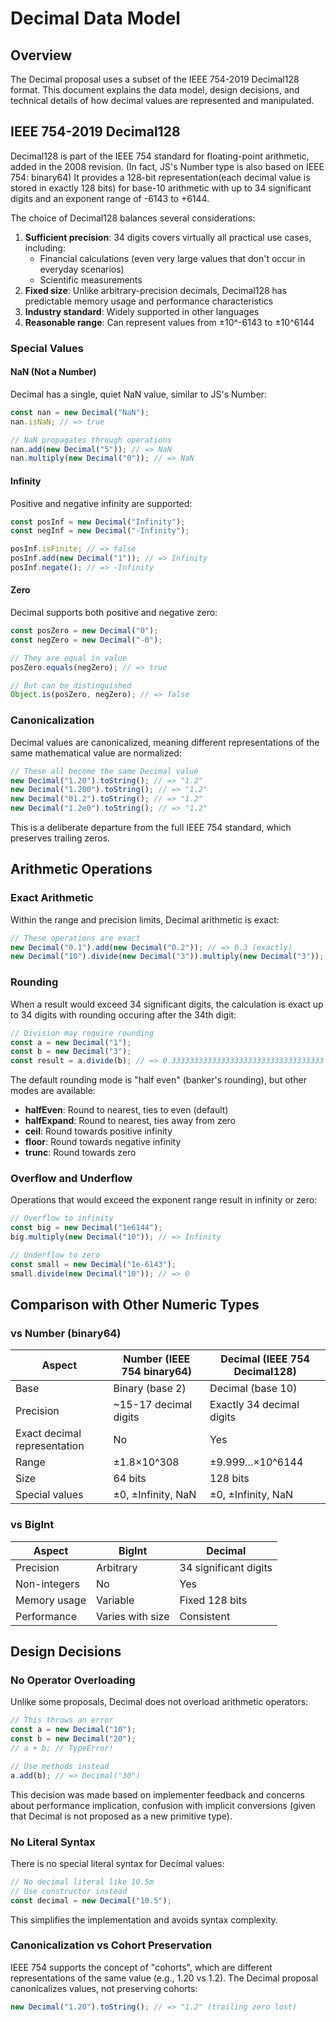 # Decimal Data Model

## Overview

The Decimal proposal uses a subset of the IEEE 754-2019 Decimal128 format. This document explains the data model, design decisions, and technical details of how decimal values are represented and manipulated.

## IEEE 754-2019 Decimal128

Decimal128 is part of the IEEE 754 standard for floating-point arithmetic, added in the 2008 revision. (In fact, JS's Number type is also based on IEEE 754: binary64) It provides a 128-bit representation(each decimal value is stored in exactly 128 bits) for base-10 arithmetic with up to 34 significant digits and an exponent range of -6143 to +6144.

The choice of Decimal128 balances several considerations:

1. **Sufficient precision**: 34 digits covers virtually all practical use cases, including:
   - Financial calculations (even very large values that don't occur in everyday scenarios)
   - Scientific measurements
2. **Fixed size**: Unlike arbitrary-precision decimals, Decimal128 has predictable memory usage and performance characteristics
3. **Industry standard**: Widely supported in other languages
4. **Reasonable range**: Can represent values from ±10^-6143 to ±10^6144

### Special Values

#### NaN (Not a Number)

Decimal has a single, quiet NaN value, similar to JS's Number:

```javascript
const nan = new Decimal("NaN");
nan.isNaN; // => true

// NaN propagates through operations
nan.add(new Decimal("5")); // => NaN
nan.multiply(new Decimal("0")); // => NaN
```

#### Infinity

Positive and negative infinity are supported:

```javascript
const posInf = new Decimal("Infinity");
const negInf = new Decimal("-Infinity");

posInf.isFinite; // => false
posInf.add(new Decimal("1")); // => Infinity
posInf.negate(); // => -Infinity
```

#### Zero

Decimal supports both positive and negative zero:

```javascript
const posZero = new Decimal("0");
const negZero = new Decimal("-0");

// They are equal in value
posZero.equals(negZero); // => true

// But can be distinguished
Object.is(posZero, negZero); // => false
```

### Canonicalization

Decimal values are canonicalized, meaning different representations of the same mathematical value are normalized:

```javascript
// These all become the same Decimal value
new Decimal("1.20").toString(); // => "1.2"
new Decimal("1.200").toString(); // => "1.2"
new Decimal("01.2").toString(); // => "1.2"
new Decimal("1.2e0").toString(); // => "1.2"
```

This is a deliberate departure from the full IEEE 754 standard, which preserves trailing zeros.

## Arithmetic Operations

### Exact Arithmetic

Within the range and precision limits, Decimal arithmetic is exact:

```javascript
// These operations are exact
new Decimal("0.1").add(new Decimal("0.2")); // => 0.3 (exactly)
new Decimal("10").divide(new Decimal("3")).multiply(new Decimal("3")); // => 10 (exactly)
```

### Rounding

When a result would exceed 34 significant digits, the calculation is exact up to 34 digits with rounding occuring after the 34th digit:

```javascript
// Division may require rounding
const a = new Decimal("1");
const b = new Decimal("3");
const result = a.divide(b); // => 0.3333333333333333333333333333333333 (34 digits)
```

The default rounding mode is "half even" (banker's rounding), but other modes are available:

- **halfEven**: Round to nearest, ties to even (default)
- **halfExpand**: Round to nearest, ties away from zero
- **ceil**: Round towards positive infinity
- **floor**: Round towards negative infinity
- **trunc**: Round towards zero

### Overflow and Underflow

Operations that would exceed the exponent range result in infinity or zero:

```javascript
// Overflow to infinity
const big = new Decimal("1e6144");
big.multiply(new Decimal("10")); // => Infinity

// Underflow to zero
const small = new Decimal("1e-6143");
small.divide(new Decimal("10")); // => 0
```

## Comparison with Other Numeric Types

### vs Number (binary64)

| Aspect                       | Number (IEEE 754 binary64) | Decimal (IEEE 754 Decimal128) |
| ---------------------------- | -------------------------- | ----------------------------- |
| Base                         | Binary (base 2)            | Decimal (base 10)             |
| Precision                    | ~15-17 decimal digits      | Exactly 34 decimal digits     |
| Exact decimal representation | No                         | Yes                           |
| Range                        | ±1.8×10^308                | ±9.999...×10^6144             |
| Size                         | 64 bits                    | 128 bits                      |
| Special values               | ±0, ±Infinity, NaN         | ±0, ±Infinity, NaN            |

### vs BigInt

| Aspect            | BigInt           | Decimal               |
| ----------------- | ---------------- | --------------------- |
| Precision         | Arbitrary        | 34 significant digits |
| Non-integers      | No               | Yes                   |
| Memory usage      | Variable         | Fixed 128 bits        |
| Performance       | Varies with size | Consistent            |

## Design Decisions

### No Operator Overloading

Unlike some proposals, Decimal does not overload arithmetic operators:

```javascript
// This throws an error
const a = new Decimal("10");
const b = new Decimal("20");
// a + b; // TypeError!

// Use methods instead
a.add(b); // => Decimal("30")
```

This decision was made based on implementer feedback and concerns about performance implication, confusion with implicit conversions (given that Decimal is not proposed as a new primitive type).

### No Literal Syntax

There is no special literal syntax for Decimal values:

```javascript
// No decimal literal like 10.5m
// Use constructor instead
const decimal = new Decimal("10.5");
```

This simplifies the implementation and avoids syntax complexity.

### Canonicalization vs Cohort Preservation

IEEE 754 supports the concept of "cohorts", which are different representations of the same value (e.g., 1.20 vs 1.2). The Decimal proposal canonicalizes values, not preserving cohorts:

```javascript
new Decimal("1.20").toString(); // => "1.2" (trailing zero lost)
```

